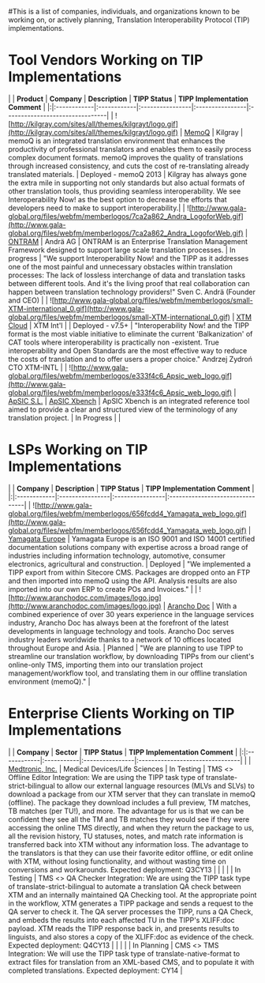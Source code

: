 #This is a list of companies, individuals, and organizations known to be working on, or actively planning, Translation Interoperability Protocol (TIP) implementations.

# Tool Vendors Working on TIP Implementations #
| | **Product** | **Company** | **Description** | **TIPP Status** | **TIPP Implementation Comment** |
|:|:------------|:------------|:----------------|:----------------|:--------------------------------|
| ![http://kilgray.com/sites/all/themes/kilgrayt/logo.gif](http://kilgray.com/sites/all/themes/kilgrayt/logo.gif) | [MemoQ](http://www.kilgray.com) | Kilgray     | memoQ is an integrated translation environment that enhances the productivity of professional translators and enables them to easily process complex document formats. memoQ improves the quality of translations through increased consistency, and cuts the cost of re-translating already translated materials. | Deployed - memoQ 2013 | Kilgray has always gone the extra mile in supporting not only standards but also actual formats of other translation tools, thus providing seamless interoperability. We see Interoperability Now! as the best option to decrease the efforts that developers need to make to support interoperability.|
| ![http://www.gala-global.org/files/webfm/memberlogos/7ca2a862_Andra_LogoforWeb.gif](http://www.gala-global.org/files/webfm/memberlogos/7ca2a862_Andra_LogoforWeb.gif) | [ONTRAM](http://www.andrae-ag.com) | Andrä AG    | ONTRAM is an Enterprise Translation Management Framework designed to support large scale translation processes. | In progress     | "We support Interoperability Now! and the TIPP as it addresses one of the most painful and unnecessary obstacles within translation processes: The lack of lossless interchange of data and translation tasks between different tools. And it's the living proof that real collaboration can happen between translation technology providers!" Sven C. Andrä (Founder and CEO) |
| ![http://www.gala-global.org/files/webfm/memberlogos/small-XTM-international_0.gif](http://www.gala-global.org/files/webfm/memberlogos/small-XTM-international_0.gif) | [XTM Cloud](http://www.xtm-intl.com) | XTM Int'l   |                 | Deployed - v7.5+ | "Interoperability Now! and the TIPP format is the most viable initiative to eliminate the current 'Balkanization' of CAT tools where interoperability is practically non -existent. True interoperability and Open Standards are the most effective way to reduce the costs of translation and to offer users a proper choice." Andrzej Zydroń CTO XTM-INTL |
| ![http://www.gala-global.org/files/webfm/memberlogos/e333f4c6_Apsic_web_logo.gif](http://www.gala-global.org/files/webfm/memberlogos/e333f4c6_Apsic_web_logo.gif) | [ApSIC S.L.](http://www.apsic.com) | [ApSIC Xbench](http://www.apsic.com/en/products_xbench.html) | ApSIC Xbench is an integrated reference tool aimed to provide a clear and structured view of the terminology of any translation project.  | In Progress     |                                 |


# LSPs Working on TIP Implementations #
| | **Company** | **Description** | **TIPP Status** | **TIPP Implementation Comment** |
|:|:------------|:----------------|:----------------|:--------------------------------|
| ![http://www.gala-global.org/files/webfm/memberlogos/656fcdd4_Yamagata_web_logo.gif](http://www.gala-global.org/files/webfm/memberlogos/656fcdd4_Yamagata_web_logo.gif) | [Yamagata Europe](http://www.yamagata-europe.com) | Yamagata Europe is an ISO 9001 and ISO 14001 certified documentation solutions company with expertise across a broad range of industries including information technology, automotive, consumer electronics, agricultural and construction. | Deployed        | "We implemented a TIPP export from within Sitecore CMS. Packages are dropped onto an FTP and then imported into memoQ using the API. Analysis results are also imported into our own ERP to create POs and Invoices." |
| ![http://www.aranchodoc.com/images/logo.jpg](http://www.aranchodoc.com/images/logo.jpg) | [Arancho Doc](http://www.aranchodoc.com/) | With a combined experience of over 30 years experience in the language services industry, Arancho Doc has always been at the forefront of the latest developments in language technology and tools. Arancho Doc serves industry leaders worldwide thanks to a network of 10 offices located throughout Europe and Asia. | Planned         | "We are planning to use TIPP to streamline our translation workflow, by downloading TIPPs from our client's online-only TMS, importing them into our translation project management/workflow tool, and translating them in our offline translation environment (memoQ)." |


# Enterprise Clients Working on TIP Implementations #
| | **Company** | **Sector** | **TIPP Status** | **TIPP Implementation Comment** |
|:|:------------|:-----------|:----------------|:--------------------------------|
| | [Medtronic, Inc.](http://www.medtronic.com) | Medical Devices/Life Sciences | In Testing      | TMS <> Offline Editor Integration: We are using the TIPP task type of translate-strict-bilingual to allow our external language resources (MLVs and SLVs) to download a package from our XTM server that they can translate in memoQ (offline). The package they download includes a full preview, TM matches, TB matches (per TU!), and more. The advantage for us is that we can be confident they see all the TM and TB matches they would see if they were accessing the online TMS directly, and when they return the package to us, all the revision history, TU statuses, notes, and match rate information is transferred back into XTM without any information loss. The advantage to the translators is that they can use their favorite editor offline, or edit online with XTM, without losing functionality, and without wasting time on conversions and workarounds. Expected deployment: Q3CY13 |
| |             |            | In Testing      | TMS <> QA Checker Integration: We are using the TIPP task type of translate-strict-bilingual to automate a translation QA check between XTM and an internally maintained QA Checking tool. At the appropriate point in the workflow, XTM generates a TIPP package and sends a request to the QA server to check it. The QA server processes the TIPP, runs a QA Check, and embeds the results into each affected TU in the TIPP's XLIFF:doc payload. XTM reads the TIPP response back in, and presents results to linguists, and also stores a copy of the XLIFF:doc as evidence of the check. Expected deployment: Q4CY13 |
| |             |            | In Planning     |  CMS <> TMS Integration: We will use the TIPP task type of translate-native-format to extract files for translation from an XML-based CMS, and to populate it with completed translations. Expected deployment: CY14 |